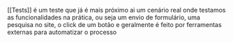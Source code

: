 [[Tests]]
é um teste que já é mais próximo ai um cenário real onde testamos as funcionalidades na prática, ou seja um envio de formulário, uma pesquisa no site, o click de um botão e geralmente é feito por ferramentas externas para automatizar o processo